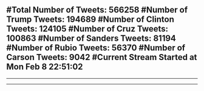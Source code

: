 #Total Number of Tweets: 566258 
#Number of Trump Tweets: 194689
#Number of Clinton Tweets: 124105
#Number of Cruz Tweets: 100863
#Number of Sanders Tweets: 81194
#Number of Rubio Tweets: 56370
#Number of Carson Tweets: 9042
#Current Stream Started at Mon Feb  8 22:51:02
---
---
---

